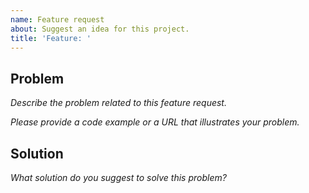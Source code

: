 ```yaml
---
name: Feature request
about: Suggest an idea for this project.
title: 'Feature: '
---
```


## Problem

*Describe the problem related to this feature request.*

*Please provide a code example or a URL that illustrates your problem.*

## Solution

*What solution do you suggest to solve this problem?*
